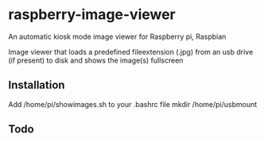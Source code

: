 raspberry-image-viewer
======================

An automatic kiosk mode image viewer for Raspberry pi, Raspbian

Image viewer that loads a predefined fileextension (.jpg) from an usb drive (if present) to disk and shows the image(s) fullscreen 

Installation
------------

Add /home/pi/showimages.sh to your .bashrc file
mkdir /home/pi/usbmount

Todo
----
